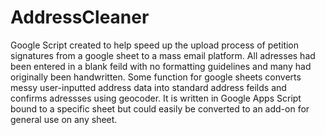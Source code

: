 # AddressCleaner
 Google Script created to help speed up the upload process of petition signatures from a google sheet to a mass email platform.  All adresses had been entered in a blank feild with no formatting guidelines and many had originally been handwritten. Some  function for google sheets converts messy user-inputted address data into standard address feilds and confirms adressses using geocoder.  It is written in Google Apps Script bound to a specific sheet but could easily be converted to an add-on for general use on any sheet. 
